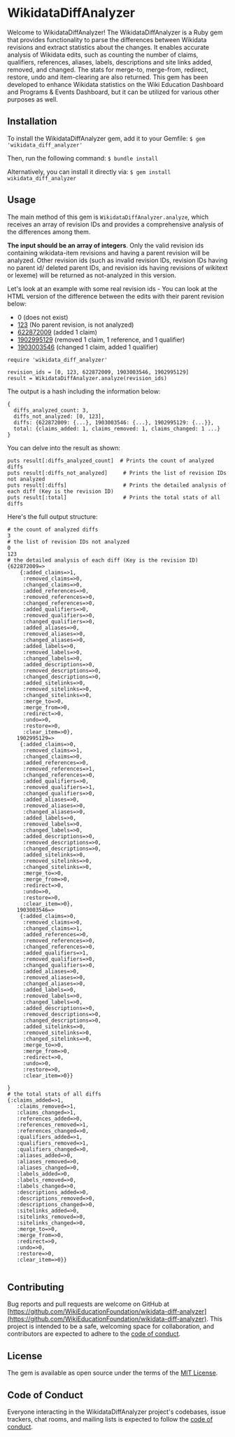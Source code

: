 # WikidataDiffAnalyzer

Welcome to WikidataDiffAnalyzer! The WikidataDiffAnalyzer is a Ruby gem that provides functionality to parse the differences between Wikidata revisions and extract statistics about the changes. It enables accurate analysis of Wikidata edits, such as counting the number of claims, qualifiers, references, aliases, labels, descriptions and site links added, removed, and changed. The stats for merge-to, merge-from, redirect, restore, undo and item-clearing are also returned. This gem has been developed to enhance Wikidata statistics on the Wiki Education Dashboard and Programs & Events Dashboard, but it can be utilized for various other purposes as well.

## Installation

To install the WikidataDiffAnalyzer gem, add it to your Gemfile:
   ```$ gem 'wikidata_diff_analyzer'```

Then, run the following command:
    ```$ bundle install```

Alternatively, you can install it directly via:
```$ gem install wikidata_diff_analyzer```

## Usage
The main method of this gem is `WikidataDiffAnalyzer.analyze`, which receives an array of revision IDs and provides a comprehensive analysis of the differences among them.

**The input should be an array of integers**. Only the valid revision ids containing wikidata-item revisions and having a parent revision will be analyzed. Other revision ids (such as invalid revision IDs, revision IDs having no parent id/ deleted parent IDs, and revision ids having revisions of wikitext or lexeme) will be returned as not-analyzed in this version.

Let's look at an example with some real revision ids -
You can look at the HTML version of the difference between the edits with their parent revision below:
- 0 (does not exist)
- [123](https://www.wikidata.org/w/index.php?&diff=123) (No parent revision, is not analyzed)
- [622872009](https://www.wikidata.org/w/index.php?&diff=622872009) (added 1 claim)
- [1902995129](https://www.wikidata.org/w/index.php?&diff=1902995129) (removed 1 claim, 1 reference, and 1 qualifier)
- [1903003546](https://www.wikidata.org/w/index.php?&diff=1903003546) (changed 1 claim, added 1 qualifier)

```
require 'wikidata_diff_analyzer'

revision_ids = [0, 123, 622872009, 1903003546, 1902995129]
result = WikidataDiffAnalyzer.analyze(revision_ids)

```


The output is a hash including the information below:

```
{
  diffs_analyzed_count: 3,
  diffs_not_analyzed: [0, 123],
  diffs: {622872009: {...}, 1903003546: {...}, 1902995129: {...}},
  total: {claims_added: 1, claims_removed: 1, claims_changed: 1 ...}
}

```
You can delve into the result as shown:

```
puts result[:diffs_analyzed_count]  # Prints the count of analyzed diffs
puts result[:diffs_not_analyzed]     # Prints the list of revision IDs not analyzed
puts result[:diffs]                  # Prints the detailed analysis of each diff (Key is the revision ID)
puts result[:total]                  # Prints the total stats of all diffs

```
Here's the full output structure:
```
# the count of analyzed diffs
3
# the list of revision IDs not analyzed
0
123
# the detailed analysis of each diff (Key is the revision ID)
{622872009=>
    {:added_claims=>1,
     :removed_claims=>0,
     :changed_claims=>0,
     :added_references=>0,
     :removed_references=>0,
     :changed_references=>0,
     :added_qualifiers=>0,
     :removed_qualifiers=>0,
     :changed_qualifiers=>0,
     :added_aliases=>0,
     :removed_aliases=>0,
     :changed_aliases=>0,
     :added_labels=>0,
     :removed_labels=>0,
     :changed_labels=>0,
     :added_descriptions=>0,
     :removed_descriptions=>0,
     :changed_descriptions=>0,
     :added_sitelinks=>0,
     :removed_sitelinks=>0,
     :changed_sitelinks=>0,
     :merge_to=>0,
     :merge_from=>0,
     :redirect=>0,
     :undo=>0,
     :restore=>0,
     :clear_item=>0},
   1902995129=>
    {:added_claims=>0,
     :removed_claims=>1,
     :changed_claims=>0,
     :added_references=>0,
     :removed_references=>1,
     :changed_references=>0,
     :added_qualifiers=>0,
     :removed_qualifiers=>1,
     :changed_qualifiers=>0,
     :added_aliases=>0,
     :removed_aliases=>0,
     :changed_aliases=>0,
     :added_labels=>0,
     :removed_labels=>0,
     :changed_labels=>0,
     :added_descriptions=>0,
     :removed_descriptions=>0,
     :changed_descriptions=>0,
     :added_sitelinks=>0,
     :removed_sitelinks=>0,
     :changed_sitelinks=>0,
     :merge_to=>0,
     :merge_from=>0,
     :redirect=>0,
     :undo=>0,
     :restore=>0,
     :clear_item=>0},
   1903003546=>
    {:added_claims=>0,
     :removed_claims=>0,
     :changed_claims=>1,
     :added_references=>0,
     :removed_references=>0,
     :changed_references=>0,
     :added_qualifiers=>1,
     :removed_qualifiers=>0,
     :changed_qualifiers=>0,
     :added_aliases=>0,
     :removed_aliases=>0,
     :changed_aliases=>0,
     :added_labels=>0,
     :removed_labels=>0,
     :changed_labels=>0,
     :added_descriptions=>0,
     :removed_descriptions=>0,
     :changed_descriptions=>0,
     :added_sitelinks=>0,
     :removed_sitelinks=>0,
     :changed_sitelinks=>0,
     :merge_to=>0,
     :merge_from=>0,
     :redirect=>0,
     :undo=>0,
     :restore=>0,
     :clear_item=>0}}

}
# the total stats of all diffs
{:claims_added=>1,
   :claims_removed=>1,
   :claims_changed=>1,
   :references_added=>0,
   :references_removed=>1,
   :references_changed=>0,
   :qualifiers_added=>1,
   :qualifiers_removed=>1,
   :qualifiers_changed=>0,
   :aliases_added=>0,
   :aliases_removed=>0,
   :aliases_changed=>0,
   :labels_added=>0,
   :labels_removed=>0,
   :labels_changed=>0,
   :descriptions_added=>0,
   :descriptions_removed=>0,
   :descriptions_changed=>0,
   :sitelinks_added=>0,
   :sitelinks_removed=>0,
   :sitelinks_changed=>0,
   :merge_to=>0,
   :merge_from=>0,
   :redirect=>0,
   :undo=>0,
   :restore=>0,
   :clear_item=>0}}


```



## Contributing

Bug reports and pull requests are welcome on GitHub at [https://github.com/WikiEducationFoundation/wikidata-diff-analyzer](https://github.com/WikiEducationFoundation/wikidata-diff-analyzer). This project is intended to be a safe, welcoming space for collaboration, and contributors are expected to adhere to the [code of conduct](https://github.com/WikiEducationFoundation/wikidata-diff-analyzer/blob/master/CODE_OF_CONDUCT.md).

## License

The gem is available as open source under the terms of the [MIT License](https://opensource.org/licenses/MIT).

## Code of Conduct

Everyone interacting in the WikidataDiffAnalyzer project's codebases, issue trackers, chat rooms, and mailing lists is expected to follow the [code of conduct](https://github.com/WikiEducationFoundation/wikidata-diff-analyzer/blob/master/CODE_OF_CONDUCT.md).
